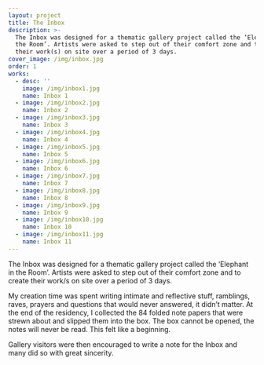 ```yaml
---
layout: project
title: The Inbox
description: >-
  The Inbox was designed for a thematic gallery project called the ‘Elephant in
  the Room’. Artists were asked to step out of their comfort zone and to create
  their work(s) on site over a period of 3 days.
cover_image: /img/inbox.jpg
order: 1
works:
  - desc: ''
    image: /img/inbox1.jpg
    name: Inbox 1
  - image: /img/inbox2.jpg
    name: Inbox 2
  - image: /img/inbox3.jpg
    name: Inbox 3
  - image: /img/inbox4.jpg
    name: Inbox 4
  - image: /img/inbox5.jpg
    name: Inbox 5
  - image: /img/inbox6.jpg
    name: Inbox 6
  - image: /img/inbox7.jpg
    name: Inbox 7
  - image: /img/inbox8.jpg
    name: Inbox 8
  - image: /img/inbox9.jpg
    name: Inbox 9
  - image: /img/inbox10.jpg
    name: Inbox 10
  - image: /img/inbox11.jpg
    name: Inbox 11
---
```

The Inbox was designed for a thematic gallery project called the ‘Elephant in the Room’. Artists were asked to step out of their comfort zone and to create their work/s on site over a period of 3 days.

My creation time was spent writing intimate and reflective stuff, ramblings, raves, prayers and questions that would never answered, it didn’t matter. At the end of the residency, I collected the 84 folded note papers that were strewn about and slipped them into the box. The box cannot be opened, the notes will never be read. This felt like a beginning.


Gallery visitors were then encouraged to write a note for the Inbox and many did so with great sincerity.
